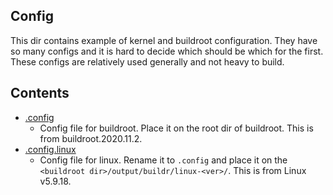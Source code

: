 ## Config
This dir contains example of kernel and buildroot configuration.
They have so many configs and it is hard to decide which should be which for the first.
These configs are relatively used generally and not heavy to build.

## Contents
- [.config](.config)
  - Config file for buildroot. Place it on the root dir of buildroot. This is from buildroot.2020.11.2.
- [.config.linux](.config.linux)
  - Config file for linux. Rename it to `.config` and place it on the `<buildroot dir>/output/buildr/linux-<ver>/`. This is from Linux v5.9.18.
